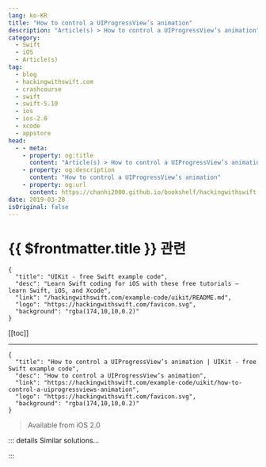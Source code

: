 ```yaml
---
lang: ko-KR
title: "How to control a UIProgressView’s animation"
description: "Article(s) > How to control a UIProgressView’s animation"
category:
  - Swift
  - iOS
  - Article(s)
tag: 
  - blog
  - hackingwithswift.com
  - crashcourse
  - swift
  - swift-5.10
  - ios
  - ios-2.0
  - xcode
  - appstore
head:
  - - meta:
    - property: og:title
      content: "Article(s) > How to control a UIProgressView’s animation"
    - property: og:description
      content: "How to control a UIProgressView’s animation"
    - property: og:url
      content: https://chanhi2000.github.io/bookshelf/hackingwithswift.com/example-code/uikit/how-to-control-a-uiprogressviews-animation.html
date: 2019-03-28
isOriginal: false
---
```


# {{ $frontmatter.title }} 관련

```component VPCard
{
  "title": "UIKit - free Swift example code",
  "desc": "Learn Swift coding for iOS with these free tutorials – learn Swift, iOS, and Xcode",
  "link": "/hackingwithswift.com/example-code/uikit/README.md",
  "logo": "https://hackingwithswift.com/favicon.svg",
  "background": "rgba(174,10,10,0.2)"
}
```

[[toc]]

---

```component VPCard
{
  "title": "How to control a UIProgressView’s animation | UIKit - free Swift example code",
  "desc": "How to control a UIProgressView’s animation",
  "link": "https://hackingwithswift.com/example-code/uikit/how-to-control-a-uiprogressviews-animation",
  "logo": "https://hackingwithswift.com/favicon.svg",
  "background": "rgba(174,10,10,0.2)"
}
```

> Available from iOS 2.0

<!-- TODO: 작성 -->

<!--
The `UIProgressView` class has a built-in `setProgress()` method that adjusts its progress with animation, but by default you don’t have control over the timing of that animation.

Fortunately, if you want to time the animation to match other aspects of your user interface you can wrap it inside an animation block of your own.

For example, given a `UIProgressView` stored in a `progressView` property, this will animate the progress view to completion over four seconds:

```swift
UIView.animate(withDuration: 4.0) {
    self.progressView.setProgress(1.0, animated: true)
}
```

-->

::: details Similar solutions…

<!--
/quick-start/swiftui/how-to-start-an-animation-immediately-after-a-view-appears">How to start an animation immediately after a view appears 
/quick-start/swiftui/how-to-create-an-explicit-animation">How to create an explicit animation 
/quick-start/swiftui/how-to-create-a-spring-animation">How to create a spring animation 
/quick-start/swiftui/how-to-delay-an-animation">How to delay an animation 
/quick-start/swiftui/how-to-run-a-completion-callback-when-an-animation-finishes">How to run a completion callback when an animation finishes</a>
-->

:::

